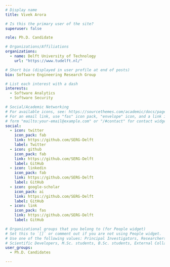 ```yaml
---
# Display name
title: Vivek Arora

# Is this the primary user of the site?
superuser: false

role: Ph.D. Candidate

# Organizations/Affiliations
organizations:
  - name: Delft University of Technology
    url: "https://www.tudelft.nl/"

# Short bio (displayed in user profile at end of posts)
bio: Software Engineering Research Group

# List each interest with a dash
interests:
  - Software Analytics
  - Software Security

# Social/Academic Networking
# For available icons, see: https://sourcethemes.com/academic/docs/page-builder/#icons
# For an email link, use "fas" icon pack, "envelope" icon, and a link in the
# form "mailto:your-email@example.com" or "/#contact" for contact widget.
social:
  - icon: twitter
    icon_pack: fab
    link: https://github.com/SERG-Delft
    label: Twitter
  - icon: github
    icon_pack: fab
    link: https://github.com/SERG-Delft
    label: GitHub
  - icon: linkedin
    icon_pack: fab
    link: https://github.com/SERG-Delft
    label: GitHub
  - icon: google-scholar
    icon_pack: ai
    link: https://github.com/SERG-Delft
    label: GitHub
  - icon: link
    icon_pack: fas
    link: https://github.com/SERG-Delft
    label: GitHub

# Organizational groups that you belong to (for People widget)
# Set this to `[]` or comment out if you are not using People widget.
# Use one of the following values: Principal Investigators, Researchers, Postdoctoral Researchers, Ph.D. Candidates,
# Scientific Developers, M.Sc. students, B.Sc. students, External Collaborators, Past members
user_groups:
  - Ph.D. Candidates

---
```

